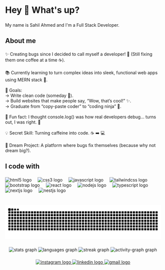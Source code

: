 <h1 align="left">Hey 👋 What's up?</h1>

###

<p align="left">My name is Sahil Ahmed and I'm a Full Stack Developer.</p>

###

<h2 align="left">About me</h2>

###

<p align="left">✨ Creating bugs since I decided to call myself a developer! 🐛 (Still fixing them one coffee at a time ☕).<br><br>📚 Currently learning to turn complex ideas into sleek, functional web apps using MERN stack 🧩.<br><br>🎯 Goals:<br>-> Write clean code (someday 🤞).<br>-> Build websites that make people say, “Wow, that’s cool!” ✨.<br>-> Graduate from “copy-paste coder” to “coding ninja” 🤺.<br><br>🎲 Fun fact: I thought console.log() was how real developers debug… turns out, I was right. 💪<br><br>💡 Secret Skill: Turning caffeine into code. ☕ ➡️ 💻<br><br>🚀 Dream Project: A platform where bugs fix themselves (because why not dream big?).</p>

###

<h2 align="left">I code with</h2>

###

<div align="left">
  <img src="https://cdn.jsdelivr.net/gh/devicons/devicon/icons/html5/html5-original.svg" height="40" alt="html5 logo"  />
  <img width="12" />
  <img src="https://cdn.jsdelivr.net/gh/devicons/devicon/icons/css3/css3-original.svg" height="40" alt="css3 logo"  />
  <img width="12" />
  <img src="https://cdn.jsdelivr.net/gh/devicons/devicon/icons/javascript/javascript-original.svg" height="40" alt="javascript logo"  />
  <img width="12" />
  <img src="https://cdn.jsdelivr.net/gh/devicons/devicon/icons/tailwindcss/tailwindcss-original-wordmark.svg" height="40" alt="tailwindcss logo"  />
  <img width="12" />
  <img src="https://cdn.jsdelivr.net/gh/devicons/devicon/icons/bootstrap/bootstrap-original.svg" height="40" alt="bootstrap logo"  />
  <img width="12" />
  <img src="https://cdn.jsdelivr.net/gh/devicons/devicon/icons/react/react-original.svg" height="40" alt="react logo"  />
  <img width="12" />
  <img src="https://cdn.jsdelivr.net/gh/devicons/devicon/icons/nodejs/nodejs-original.svg" height="40" alt="nodejs logo"  />
  <img width="12" />
  <img src="https://cdn.jsdelivr.net/gh/devicons/devicon/icons/typescript/typescript-original.svg" height="40" alt="typescript logo"  />
  <img width="12" />
  <img src="https://cdn.jsdelivr.net/gh/devicons/devicon/icons/nextjs/nextjs-original.svg" height="40" alt="nextjs logo"  />
  <img width="12" />
  <img src="https://cdn.jsdelivr.net/gh/devicons/devicon/icons/nestjs/nestjs-original.svg" height="40" alt="nestjs logo"  />
</div>

###

<br clear="both">

<img src="https://raw.githubusercontent.com/sahiltcg/sahiltcg/output/snake.svg" alt="Snake animation" />

###

<div align="center">
  <img src="https://github-readme-stats.vercel.app/api?username=sahiltcg&hide_title=false&hide_rank=false&show_icons=true&include_all_commits=true&count_private=true&disable_animations=false&theme=tokyonight&locale=en&hide_border=true&order=1" height="150" alt="stats graph"  />
  <img src="https://github-readme-stats.vercel.app/api/top-langs?username=sahiltcg&locale=en&hide_title=false&layout=compact&card_width=320&langs_count=5&theme=tokyonight&hide_border=true&order=2" height="150" alt="languages graph"  />
  <img src="https://streak-stats.demolab.com?user=sahiltcg&locale=en&mode=daily&theme=dracula&hide_border=true&border_radius=5&order=3" height="150" alt="streak graph"  />
  <img src="https://github-readme-activity-graph.vercel.app/graph?username=sahiltcg&radius=16&theme=elegant&area=true&order=5&hide_border=false" height="300" alt="activity-graph graph"  />
</div>

###

<div align="center">
  <a href="https://instagram.com/sahilahmedd/" target="_blank">
    <img src="https://raw.githubusercontent.com/maurodesouza/profile-readme-generator/master/src/assets/icons/social/instagram/default.svg" width="52" height="40" alt="instagram logo"  />
  </a>
  <a href="https://www.linkedin.com/in/sahilahmedd/" target="_blank">
    <img src="https://raw.githubusercontent.com/maurodesouza/profile-readme-generator/master/src/assets/icons/social/linkedin/default.svg" width="52" height="40" alt="linkedin logo"  />
  </a>
  <a href="mailto:sahilahmedtcg@gmail.com " target="_blank">
    <img src="https://raw.githubusercontent.com/maurodesouza/profile-readme-generator/master/src/assets/icons/social/gmail/default.svg" width="52" height="40" alt="gmail logo"  />
  </a>
</div>

###
